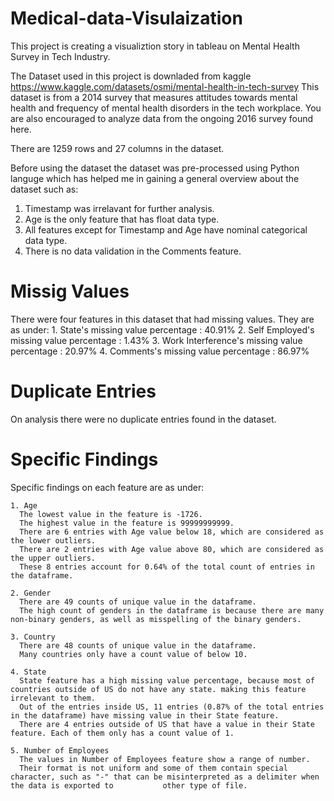# Medical-data-Visulaization

This project is creating a visualiztion story in tableau on Mental Health Survey in Tech Industry. 

The Dataset used in this project is downladed from kaggle https://www.kaggle.com/datasets/osmi/mental-health-in-tech-survey 
This dataset is from a 2014 survey that measures attitudes towards mental health and frequency of mental health disorders in the tech workplace. You are also encouraged to analyze data from the ongoing 2016 survey found here.

There are 1259 rows and 27 columns in the dataset.

Before using the dataset the dataset was pre-processed using Python languge which has helped me in gaining a general overview about the dataset such as:
  1. Timestamp was irrelavant for further analysis.
  2. Age is the only feature that has float data type.
  3. All features except for Timestamp and Age have nominal categorical data type.
  4. There is no data validation in the Comments feature.
  
  # Missig Values
  There were four features in this dataset that had missing values. They are as under:
    1. State's missing value percentage : 40.91%
    2. Self Employed's missing value percentage : 1.43%
    3. Work Interference's missing value percentage : 20.97%
    4. Comments's missing value percentage : 86.97%
    
  # Duplicate Entries
  On analysis there were no duplicate entries found in the dataset.
  
  # Specific Findings
  Specific findings on each feature are as under:

    1. Age
      The lowest value in the feature is -1726.
      The highest value in the feature is 99999999999.
      There are 6 entries with Age value below 18, which are considered as the lower outliers.
      There are 2 entries with Age value above 80, which are considered as the upper outliers.
      These 8 entries account for 0.64% of the total count of entries in the dataframe.
      
    2. Gender
      There are 49 counts of unique value in the dataframe.
      The high count of genders in the dataframe is because there are many non-binary genders, as well as misspelling of the binary genders.
    
    3. Country
      There are 48 counts of unique value in the dataframe.
      Many countries only have a count value of below 10.
    
    4. State
      State feature has a high missing value percentage, because most of countries outside of US do not have any state. making this feature irrelevant to them.
      Out of the entries inside US, 11 entries (0.87% of the total entries in the dataframe) have missing value in their State feature.
      There are 4 entries outside of US that have a value in their State feature. Each of them only has a count value of 1.
    
    5. Number of Employees
      The values in Number of Employees feature show a range of number.
      Their format is not uniform and some of them contain special character, such as "-" that can be misinterpreted as a delimiter when the data is exported to           other type of file.
